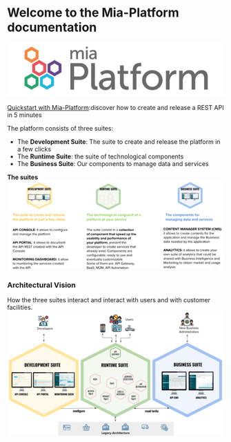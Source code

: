 # Welcome to the Mia-Platform documentation

![Mia-Platform](img/logo.png)

[Quickstart with Mia-Platform](development_suite/api-console/api-design/quick_rest_api.md):discover how to create and release a REST API in 5 minutes

The platform consists of three suites:

* The **Development Suite**: The suite to create and release the platform in a few clicks
* The **Runtime Suite**: the suite of technological components
* The **Business Suite**: Our components to manage data and services

**The suites**
![](img/suite-eng.png)

### Architectural Vision
How the three suites interact and interact with users and with customer facilities.
![](img/suite-schema2.png)
